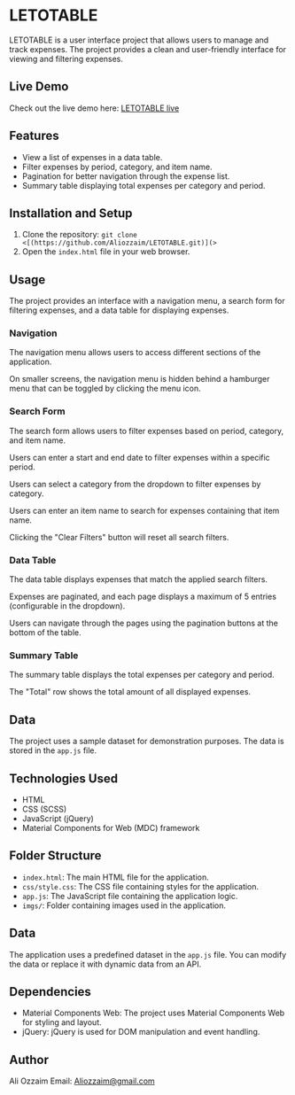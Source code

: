 # LETOTABLE

LETOTABLE is a user interface project that allows users to manage and track expenses. The project provides a clean and user-friendly interface for viewing and filtering expenses.

## Live Demo

Check out the live demo here: [LETOTABLE live](https://letotable-aliozzaim.vercel.app/)

## Features

- View a list of expenses in a data table.
- Filter expenses by period, category, and item name.
- Pagination for better navigation through the expense list.
- Summary table displaying total expenses per category and period.

## Installation and Setup

1. Clone the repository: `git clone <[(https://github.com/Aliozzaim/LETOTABLE.git)](>`
2. Open the `index.html` file in your web browser.

## Usage

The project provides an interface with a navigation menu, a search form for filtering expenses, and a data table for displaying expenses.

### Navigation

The navigation menu allows users to access different sections of the application.

On smaller screens, the navigation menu is hidden behind a hamburger menu that can be toggled by clicking the menu icon.

### Search Form

The search form allows users to filter expenses based on period, category, and item name.

Users can enter a start and end date to filter expenses within a specific period.

Users can select a category from the dropdown to filter expenses by category.

Users can enter an item name to search for expenses containing that item name.

Clicking the "Clear Filters" button will reset all search filters.

### Data Table

The data table displays expenses that match the applied search filters.

Expenses are paginated, and each page displays a maximum of 5 entries (configurable in the dropdown).

Users can navigate through the pages using the pagination buttons at the bottom of the table.

### Summary Table

The summary table displays the total expenses per category and period.

The "Total" row shows the total amount of all displayed expenses.

## Data

The project uses a sample dataset for demonstration purposes. The data is stored in the `app.js` file.

## Technologies Used

- HTML
- CSS (SCSS)
- JavaScript (jQuery)
- Material Components for Web (MDC) framework

## Folder Structure

- `index.html`: The main HTML file for the application.
- `css/style.css`: The CSS file containing styles for the application.
- `app.js`: The JavaScript file containing the application logic.
- `imgs/`: Folder containing images used in the application.

## Data


The application uses a predefined dataset in the `app.js` file. You can modify the data or replace it with dynamic data from an API.

## Dependencies

- Material Components Web: The project uses Material Components Web for styling and layout.
- jQuery: jQuery is used for DOM manipulation and event handling.

## Author

Ali Ozzaim
Email: Aliozzaim@gmail.com
